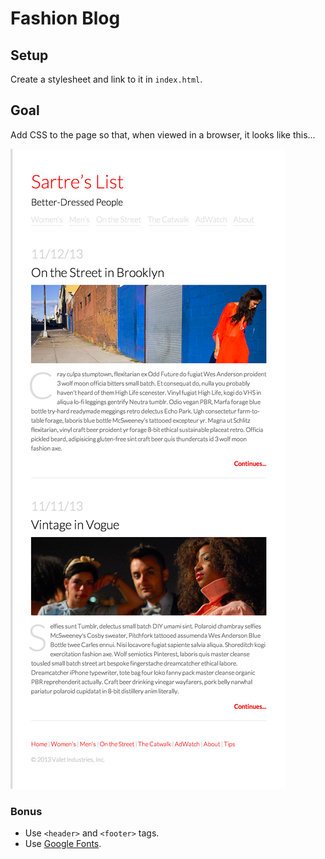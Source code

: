 # Fashion Blog

## Setup

Create a stylesheet and link to it in `index.html`.

## Goal

Add CSS to the page so that, when viewed in a browser, it looks like this...

![goal](./Fashion_Blog.png)

### Bonus

- Use `<header>` and `<footer>` tags.
- Use [Google Fonts](https://fonts.google.com/).

